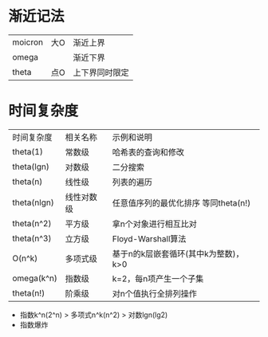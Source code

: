 # 渐近记法

<table>
  <tr>
    <td>moicron</td>
    <td>大O</td>
    <td>渐近上界</td>
  </tr>
  <tr>
    <td>omega</td>
    <td></td>
    <td>渐近下界</td>
  </tr>
  <tr>
    <td>theta</td>
    <td>点O</td>
    <td>上下界同时限定</td>
  </tr>
</table>

# 时间复杂度

<table>
  <tr>
    <td>时间复杂度</td>
    <td>相关名称</td>
    <td>示例和说明</td>
  </tr>
  <tr>
    <td>theta(1)</td>
    <td>常数级</td>
    <td>哈希表的查询和修改</td>
  </tr>
  <tr>
    <td>theta(lgn)</td>
    <td>对数级</td>
    <td>二分搜索</td>
  </tr>
  <tr>
    <td>theta(n)</td>
    <td>线性级</td>
    <td>列表的遍历</td>
  </tr>
  <tr>
    <td>theta(nlgn)</td>
    <td>线性对数级</td>
    <td>
      任意值序列的最优化排序 等同theta(n!)
    </td>
  </tr>
  <tr>
    <td>theta(n^2)</td>
    <td>平方级</td>
    <td>拿n个对象进行相互比对</td>
  </tr>
  <tr>
    <td>theta(n^3)</td>
    <td>立方级</td>
    <td>Floyd-Warshall算法</td>
  </tr>
  <tr>
    <td>O(n^k)</td>
    <td>多项式级</td>
    <td>
      基于n的k层嵌套循环(其中k为整数)，k>0
    </td>
  </tr>
  <tr>
    <td>omega(k^n)</td>
    <td>指数级</td>
    <td>k=2，每n项产生一个子集</td>
  </tr>
  <tr>
    <td>theta(n!)</td>
    <td>阶乘级</td>
    <td>对n个值执行全排列操作</td>
  </tr>
</table>

* 指数k^n(2^n) > 多项式n^k(n^2) > 对数lgn(lg2)
* 指数爆炸
